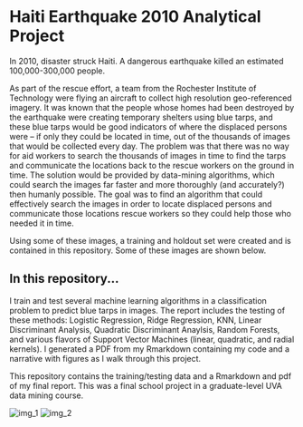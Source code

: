 # Haiti Earthquake 2010 Analytical Project

In 2010, disaster struck Haiti. A dangerous earthquake killed an estimated 100,000-300,000 people. 

As part of the rescue effort, a team from the Rochester Institute of Technology were flying an aircraft to collect high resolution geo-referenced imagery. It was known that the people whose homes had been destroyed by the earthquake were creating temporary shelters using blue tarps, and these blue tarps would be good indicators of where the displaced persons were – if only they could be located in time, out of the thousands of images that would be collected every day. The problem was that there was no way for aid workers to search the thousands of images in time to find the tarps and communicate the locations back to the rescue workers on the ground in time. The solution would be provided by data-mining algorithms, which could search the images far faster and more thoroughly (and accurately?) then humanly possible. The goal was to find an algorithm that could effectively search the images in order to locate displaced persons and communicate those locations rescue workers so they could help those who needed it in time.

Using some of these images, a training and holdout set were created and is contained in this repository. Some of these images are shown below.

## In this repository...

I train and test several machine learning algorithms in a classification problem to predict blue tarps in images. The report includes the testing of these methods: Logistic Regression, Ridge Regression, KNN, Linear Discriminant Analysis, Quadratic Discriminant Anaylsis, Random Forests, and various flavors of Support Vector Machines (linear, quadratic, and radial kernels). I generated a PDF from my Rmarkdown containing my code and a narrative with figures as I walk through this project.

This repository contains the training/testing data and a Rmarkdown and pdf of my final report. This was a final school project in a graduate-level UVA data mining course.


![img_1](https://user-images.githubusercontent.com/66688601/167225138-6d0a9c70-c15d-41ef-9e8a-2a215b6326fb.jpg)
![img_2](https://user-images.githubusercontent.com/66688601/167225146-709e5154-f4cc-4092-9c76-bb68388e919b.jpg)
